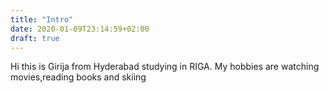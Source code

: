 ```yaml
---
title: "Intro"
date: 2020-01-09T23:14:59+02:00
draft: true
---
```


Hi this is Girija from Hyderabad studying in RIGA. My hobbies are watching movies,reading books and skiing